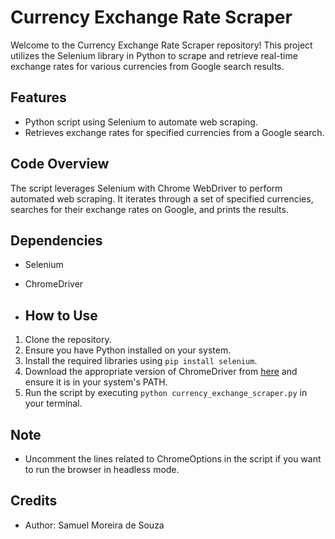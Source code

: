 # Currency Exchange Rate Scraper

Welcome to the Currency Exchange Rate Scraper repository! This project utilizes the Selenium library in Python to scrape and retrieve real-time exchange rates for various currencies from Google search results.

## Features
- Python script using Selenium to automate web scraping.
- Retrieves exchange rates for specified currencies from a Google search.

## Code Overview
The script leverages Selenium with Chrome WebDriver to perform automated web scraping. It iterates through a set of specified currencies, searches for their exchange rates on Google, and prints the results.

## Dependencies
- Selenium
- ChromeDriver

- ## How to Use
1. Clone the repository.
2. Ensure you have Python installed on your system.
3. Install the required libraries using `pip install selenium`.
4. Download the appropriate version of ChromeDriver from [here](https://sites.google.com/chromium.org/driver/) and ensure it is in your system's PATH.
5. Run the script by executing `python currency_exchange_scraper.py` in your terminal.

## Note
- Uncomment the lines related to ChromeOptions in the script if you want to run the browser in headless mode.

## Credits
- Author: Samuel Moreira de Souza
